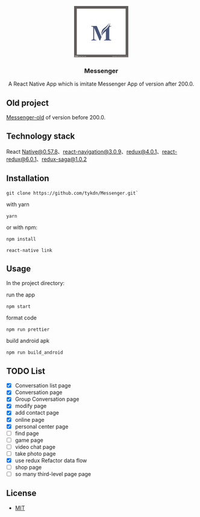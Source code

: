 <p align="center">
  <a href="">
    <img alt="Messenger" src="./screenshot/logo.jpeg" width="144">
  </a>
</p>
<h3 align="center">
  Messenger
</h3>

<p align="center">
 A React Native App which is imitate Messenger App of version after 200.0.
</p>

## Old project 
[Messenger-old](https://github.com/tykdn/Messenger-old) of version before 200.0.

## Technology stack

React Native@0.57.8、react-navigation@3.0.9、redux@4.0.1、react-redux@6.0.1、redux-saga@1.0.2

## Installation

```
git clone https://github.com/tykdn/Messenger.git`
```
with yarn
```
yarn
```
or with npm:
```
npm install
```
```
react-native link
```

## Usage

In the project directory:<br/>

run the app
```
npm start
```
format code
```
npm run prettier
```
build android apk
```
npm run build_android
```


## TODO List
- [x] Conversation list page
- [x] Conversation page
- [x] Group Conversation page
- [x] modify page
- [x] add contact page
- [x] online page
- [x] personal center page
- [ ] find page
- [ ] game page
- [ ] video chat page
- [ ] take photo page 
- [x] use redux Refactor data flow
- [ ] shop page
- [ ] so many third-level page page

## License

- [MIT](LICENSE)

